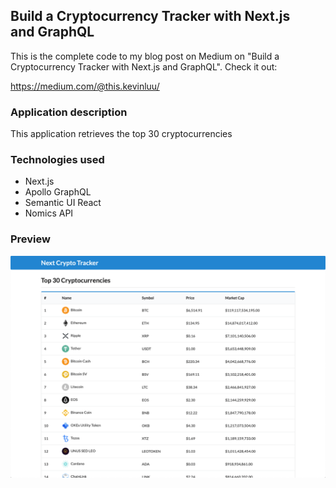## Build a Cryptocurrency Tracker with Next.js and GraphQL
This is the complete code to my blog post on Medium on "Build a Cryptocurrency Tracker with Next.js and GraphQL". Check it out: 

https://medium.com/@this.kevinluu/

### Application description
This application retrieves the top 30 cryptocurrencies

### Technologies used
* Next.js
* Apollo GraphQL
* Semantic UI React
* Nomics API

### Preview
![Alt text](/public/app.png?raw=true "app")
